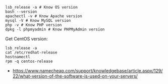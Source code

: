 ```shell
lsb_release -a # Know OS version
bash --version
apachectl -v # Know Apache version
mysql -V # Know MySQL version
php -v # Know PHP version
dpkg -l phpmyadmin # Know PHPMyAdmin version
```

Get CentOS version:

```
lsb_release -a
cat /etc/redhat-release
hostnamectl
rpm -q centos-release
```

* https://www.namecheap.com/support/knowledgebase/article.aspx/129/22/what-version-of-the-software-is-used-on-your-servers/
